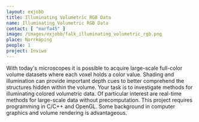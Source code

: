 ```yaml
---
layout: exjobb
title: Illuminating Volumetric RGB Data
name: Illuminating Volumetric RGB Data
contact: [ "marfa45" ]
image: /images/exjobb/falk_illuminating_volumetric_rgb.png
place: Norrköping
people: 1
project: Inviwo
---
```


With today's microscopes it is possible to acquire large-scale full-color volume datasets where each voxel holds a color value. Shading and illumination can provide important depth cues to better comprehend the structures hidden within the volume.
Your task is to investigate methods for illuminating colored volumetric data. Of particular interest are real-time methods for large-scale data without precomputation. This project requires programming in C/C++ and OpenGL. Some background in computer graphics and volume rendering is advantageous.
